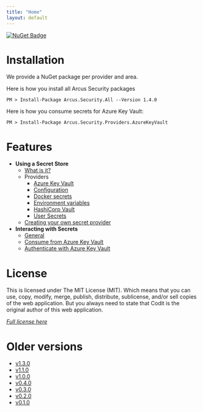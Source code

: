 ```yaml
---
title: "Home"
layout: default
---
```


[![NuGet Badge](https://buildstats.info/nuget/Arcus.Security.All?packageVersion=1.4.0)](https://www.nuget.org/packages/Arcus.Security.All/1.4.0)

# Installation

We provide a NuGet package per provider and area.

Here is how you install all Arcus Security packages
```shell
PM > Install-Package Arcus.Security.All --Version 1.4.0
```

Here is how you consume secrets for Azure Key Vault:
```shell
PM > Install-Package Arcus.Security.Providers.AzureKeyVault
```

# Features
- **Using a Secret Store**
  - [What is it?](features/secret-store/)
  - Providers
    - [Azure Key Vault](features/secret-store/provider/key-vault)
    - [Configuration](features/secret-store/provider/configuration)
    - [Docker secrets](features/secret-store/provider/docker-secrets)
    - [Environment variables](features/secret-store/provider/environment-variables)    
    - [HashiCorp Vault](features/secret-store/provider/hashicorp-vault)
    - [User Secrets](features/secret-store/provider/user-secrets)
  - [Creating your own secret provider](features/secret-store/create-new-secret-provider)
- **Interacting with Secrets**
    - [General](features/secrets/general)
    - [Consume from Azure Key Vault](features/secrets/consume-from-key-vault)
    - [Authenticate with Azure Key Vault](features/auth/azure-key-vault)

# License
This is licensed under The MIT License (MIT). Which means that you can use, copy, modify, merge, publish, distribute, sublicense, and/or sell copies of the web application. But you always need to state that Codit is the original author of this web application.

*[Full license here](https://github.com/arcus-azure/arcus.security/blob/master/LICENSE)*

# Older versions

- [v1.3.0](../v1.3.0)
- [v1.1.0](../v1.1.0)
- [v1.0.0](../v1.0.0)
- [v0.4.0](../v0.4.0)
- [v0.3.0](../v0.3.0)
- [v0.2.0](../v0.2.0)
- [v0.1.0](../v0.1.0)
